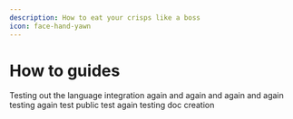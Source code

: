 ```yaml
---
description: How to eat your crisps like a boss
icon: face-hand-yawn
---
```


# How to guides

Testing out the language integration again and again and again and again testing again test public test again testing doc creation
